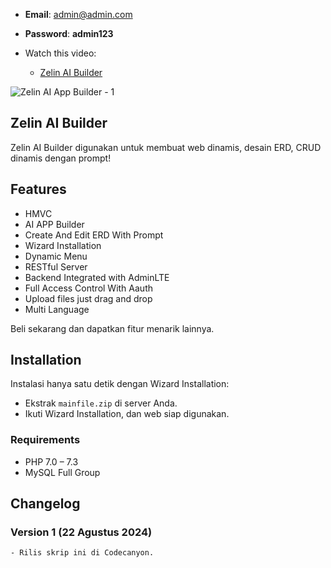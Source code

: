 - **Email**: [admin@admin.com](mailto:admin@admin.com)
- **Password**: **admin123**

- Watch this video:
  - [Zelin AI Builder](https://youtu.be/ed6bvSSZxbY)

![Zelin AI App Builder - 1](https://camo.envatousercontent.com/b8c2943a7adc106d628142414ca3028aace4c6a5/68747470733a2f2f692e67697068792e636f6d2f6d656469612f76312e59326c6b505463354d4749334e6a45784f47316865484a6b5a4774344d6a41314f4749784d5864334e6d63334d334e74656e4e7a65477869636d4d7a65486c6f654777794f435a6c634431324d563970626e526c636d35686246396e61575a66596e6c666157516d593351395a772f71547141383764657049386e624947306c492f67697068792e676966)

## Zelin AI Builder

Zelin AI Builder digunakan untuk membuat web dinamis, desain ERD, CRUD dinamis dengan prompt!

## Features

- HMVC
- AI APP Builder
- Create And Edit ERD With Prompt
- Wizard Installation
- Dynamic Menu
- RESTful Server
- Backend Integrated with AdminLTE
- Full Access Control With Aauth
- Upload files just drag and drop
- Multi Language

Beli sekarang dan dapatkan fitur menarik lainnya.

## Installation

Instalasi hanya satu detik dengan Wizard Installation:

- Ekstrak `mainfile.zip` di server Anda.
- Ikuti Wizard Installation, dan web siap digunakan.

### Requirements

- PHP 7.0 – 7.3
- MySQL Full Group

## Changelog

### Version 1 (22 Agustus 2024)

```text
- Rilis skrip ini di Codecanyon.
